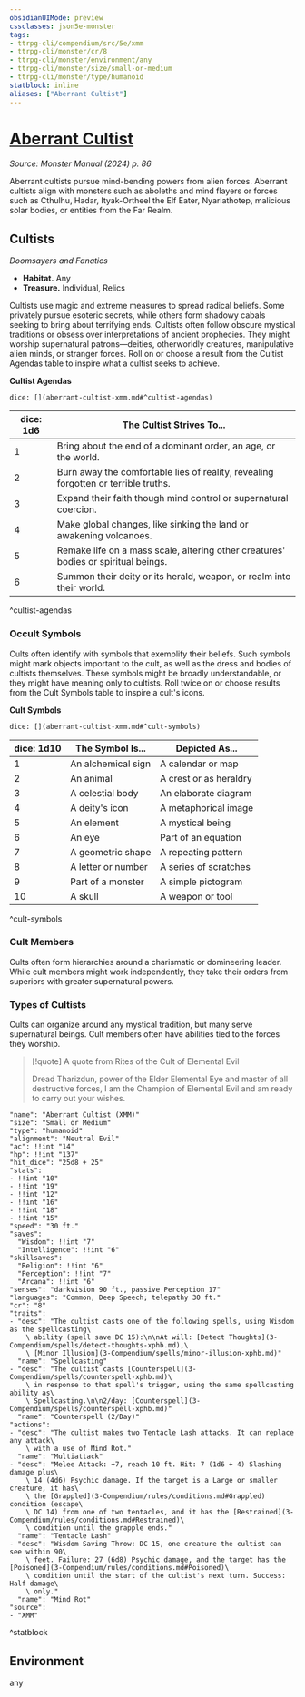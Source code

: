 ```yaml
---
obsidianUIMode: preview
cssclasses: json5e-monster
tags:
- ttrpg-cli/compendium/src/5e/xmm
- ttrpg-cli/monster/cr/8
- ttrpg-cli/monster/environment/any
- ttrpg-cli/monster/size/small-or-medium
- ttrpg-cli/monster/type/humanoid
statblock: inline
aliases: ["Aberrant Cultist"]
---
```

# [Aberrant Cultist](3-Compendium\bestiary\humanoid/aberrant-cultist-xmm.md)
*Source: Monster Manual (2024) p. 86*  

Aberrant cultists pursue mind-bending powers from alien forces. Aberrant cultists align with monsters such as aboleths and mind flayers or forces such as Cthulhu, Hadar, Ityak-Ortheel the Elf Eater, Nyarlathotep, malicious solar bodies, or entities from the Far Realm.

## Cultists

*Doomsayers and Fanatics*

- **Habitat.** Any  
- **Treasure.** Individual, Relics  

Cultists use magic and extreme measures to spread radical beliefs. Some privately pursue esoteric secrets, while others form shadowy cabals seeking to bring about terrifying ends. Cultists often follow obscure mystical traditions or obsess over interpretations of ancient prophecies. They might worship supernatural patrons—deities, otherworldly creatures, manipulative alien minds, or stranger forces. Roll on or choose a result from the Cultist Agendas table to inspire what a cultist seeks to achieve.

**Cultist Agendas**

`dice: [](aberrant-cultist-xmm.md#^cultist-agendas)`

| dice: 1d6 | The Cultist Strives To... |
|-----------|---------------------------|
| 1 | Bring about the end of a dominant order, an age, or the world. |
| 2 | Burn away the comfortable lies of reality, revealing forgotten or terrible truths. |
| 3 | Expand their faith though mind control or supernatural coercion. |
| 4 | Make global changes, like sinking the land or awakening volcanoes. |
| 5 | Remake life on a mass scale, altering other creatures' bodies or spiritual beings. |
| 6 | Summon their deity or its herald, weapon, or realm into their world. |
^cultist-agendas

### Occult Symbols

Cults often identify with symbols that exemplify their beliefs. Such symbols might mark objects important to the cult, as well as the dress and bodies of cultists themselves. These symbols might be broadly understandable, or they might have meaning only to cultists. Roll twice on or choose results from the Cult Symbols table to inspire a cult's icons.

**Cult Symbols**

`dice: [](aberrant-cultist-xmm.md#^cult-symbols)`

| dice: 1d10 | The Symbol Is... | Depicted As... |
|------------|------------------|----------------|
| 1 | An alchemical sign | A calendar or map |
| 2 | An animal | A crest or as heraldry |
| 3 | A celestial body | An elaborate diagram |
| 4 | A deity's icon | A metaphorical image |
| 5 | An element | A mystical being |
| 6 | An eye | Part of an equation |
| 7 | A geometric shape | A repeating pattern |
| 8 | A letter or number | A series of scratches |
| 9 | Part of a monster | A simple pictogram |
| 10 | A skull | A weapon or tool |
^cult-symbols

### Cult Members

Cults often form hierarchies around a charismatic or domineering leader. While cult members might work independently, they take their orders from superiors with greater supernatural powers. 

### Types of Cultists

Cults can organize around any mystical tradition, but many serve supernatural beings. Cult members often have abilities tied to the forces they worship.

> [!quote] A quote from Rites of the Cult of Elemental Evil  
> 
> Dread Tharizdun, power of the Elder Elemental Eye and master of all destructive forces, I am the Champion of Elemental Evil and am ready to carry out your wishes.


```statblock
"name": "Aberrant Cultist (XMM)"
"size": "Small or Medium"
"type": "humanoid"
"alignment": "Neutral Evil"
"ac": !!int "14"
"hp": !!int "137"
"hit_dice": "25d8 + 25"
"stats":
- !!int "10"
- !!int "19"
- !!int "12"
- !!int "16"
- !!int "18"
- !!int "15"
"speed": "30 ft."
"saves":
  "Wisdom": !!int "7"
  "Intelligence": !!int "6"
"skillsaves":
  "Religion": !!int "6"
  "Perception": !!int "7"
  "Arcana": !!int "6"
"senses": "darkvision 90 ft., passive Perception 17"
"languages": "Common, Deep Speech; telepathy 30 ft."
"cr": "8"
"traits":
- "desc": "The cultist casts one of the following spells, using Wisdom as the spellcasting\
    \ ability (spell save DC 15):\n\nAt will: [Detect Thoughts](3-Compendium/spells/detect-thoughts-xphb.md),\
    \ [Minor Illusion](3-Compendium/spells/minor-illusion-xphb.md)"
  "name": "Spellcasting"
- "desc": "The cultist casts [Counterspell](3-Compendium/spells/counterspell-xphb.md)\
    \ in response to that spell's trigger, using the same spellcasting ability as\
    \ Spellcasting.\n\n2/day: [Counterspell](3-Compendium/spells/counterspell-xphb.md)"
  "name": "Counterspell (2/Day)"
"actions":
- "desc": "The cultist makes two Tentacle Lash attacks. It can replace any attack\
    \ with a use of Mind Rot."
  "name": "Multiattack"
- "desc": "Melee Attack: +7, reach 10 ft. Hit: 7 (1d6 + 4) Slashing damage plus\
    \ 14 (4d6) Psychic damage. If the target is a Large or smaller creature, it has\
    \ the [Grappled](3-Compendium/rules/conditions.md#Grappled) condition (escape\
    \ DC 14) from one of two tentacles, and it has the [Restrained](3-Compendium/rules/conditions.md#Restrained)\
    \ condition until the grapple ends."
  "name": "Tentacle Lash"
- "desc": "Wisdom Saving Throw: DC 15, one creature the cultist can see within 90\
    \ feet. Failure: 27 (6d8) Psychic damage, and the target has the [Poisoned](3-Compendium/rules/conditions.md#Poisoned)\
    \ condition until the start of the cultist's next turn. Success: Half damage\
    \ only."
  "name": "Mind Rot"
"source":
- "XMM"
```
^statblock

## Environment

any